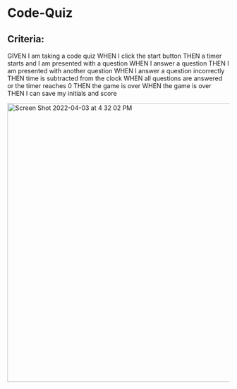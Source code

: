 # Code-Quiz

## Criteria:
GIVEN I am taking a code quiz
WHEN I click the start button
THEN a timer starts and I am presented with a question
WHEN I answer a question
THEN I am presented with another question
WHEN I answer a question incorrectly
THEN time is subtracted from the clock
WHEN all questions are answered or the timer reaches 0
THEN the game is over
WHEN the game is over
THEN I can save my initials and score

<img width="633" alt="Screen Shot 2022-04-03 at 4 32 02 PM" src="https://user-images.githubusercontent.com/99776016/161451551-30304ba3-32d7-48d1-ba88-0b3aebacdaed.png">
